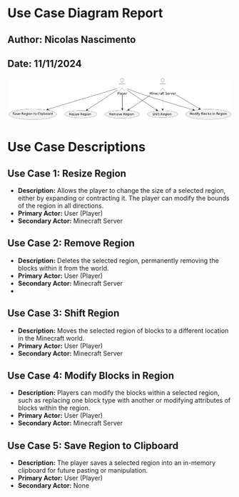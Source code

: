 # Use Case Diagram Report

## Author: Nicolas Nascimento
## Date: 11/11/2024

![alt_text](uc_diagram.png)

# Use Case Descriptions

## Use Case 1: Resize Region
- **Description:** Allows the player to change the size of a selected region, either by expanding or contracting it. The player can modify the bounds of the region in all directions.
- **Primary Actor:** User (Player)
- **Secondary Actor:**  Minecraft Server

## Use Case 2: Remove Region
- **Description:** Deletes the selected region, permanently removing the blocks within it from the world.
- **Primary Actor:** User (Player)
- **Secondary Actor:** Minecraft Server
- 
## Use Case 3: Shift Region
- **Description:** Moves the selected region of blocks to a different location in the Minecraft world.
- **Primary Actor:** User (Player)
- **Secondary Actor:** Minecraft Server

## Use Case 4: Modify Blocks in Region
- **Description:** Players can modify the blocks within a selected region, such as replacing one block type with another or modifying attributes of blocks within the region.
- **Primary Actor:** User (Player)
- **Secondary Actor:** Minecraft Server

## Use Case 5: Save Region to Clipboard
- **Description:** The player saves a selected region into an in-memory clipboard for future pasting or manipulation.
- **Primary Actor:** User (Player)
- **Secondary Actor:** None
